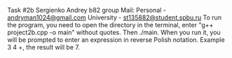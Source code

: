 Task #2b
Sergienko Andrey b82 group
Mail:
Personal - andryman1024@gmail.com
University - st135882@student.spbu.ru
To run the program, you need to open the directory in the terminal, enter "g++ project2b.cpp -o main" without quotes. Then ./main. When you run it, you will be prompted to enter an expression in reverse Polish notation. Example 3 4 +, the result will be 7.

